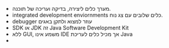 - מערך כלים ליצירה, בדיקה ועריכה של תוכנה.
- integrated development enviornments כלים שלובים עם צג נוח.
- debugger עוזר למצוא ולתקן באגים
- SDK או JDK זה Java Software Development Kit
- ללא GUI, משמע אינו IDE אך מכיל כלים לעריכת Java
- 